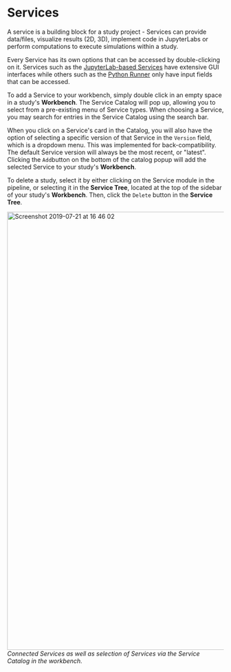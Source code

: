 # Services

A service is a building block for a study project - Services can provide data/files, visualize results (2D, 3D), implement code in JupyterLabs or perform computations to execute simulations within a study. 

Every Service has its own options that can be accessed by double-clicking on it. Services such as the [JupyterLab-based Services](Studies/Services/JupyterLab/JupyterLabs.md) have extensive GUI interfaces while others such as the [Python Runner](/docs/tutorials/python_runner.md) only have input fields that can be accessed. 

To add a Service to your workbench, simply double click in an empty space in a study's **Workbench**. The Service Catalog will pop up, allowing you to select from a pre-existing menu of Service types. When choosing a Service, you may search for entries in the Service Catalog using the search bar. 

When you click on a Service's card in the Catalog, you will also have the option of selecting a specific version of that Service in the ```Version``` field, which is a dropdown menu. This was implemented for back-compatibility. The default Service version will always be the most recent, or "latest". Clicking the ```Add```button on the bottom of the catalog popup will add the selected Service to your study's **Workbench**.

To delete a study, select it by either clicking on the Service module in the pipeline, or selecting it in the **Service Tree**, located at the top of the sidebar of your study's **Workbench**. Then, click the ```Delete``` button in the **Service Tree**.

<img width="1018" alt="Screenshot 2019-07-21 at 16 46 02" src="https://user-images.githubusercontent.com/32800795/61592697-14651d00-abd7-11e9-9319-a1ee9548803e.png"> <br/>
*Connected Services as well as selection of Services via the Service Catalog in the workbench.*